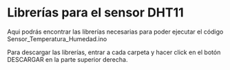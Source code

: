 # Librerías para el sensor DHT11

Aqui podrás encontrar las librerías necesarias para poder ejecutar el código Sensor_Temperatura_Humedad.ino

Para descargar las librerías, entrar a cada carpeta y hacer click en el botón DESCARGAR en la parte superior derecha.
